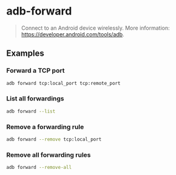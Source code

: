 # adb-forward

> Connect to an Android device wirelessly. More information: <https://developer.android.com/tools/adb>.

## Examples

### Forward a TCP port

```bash
adb forward tcp:local_port tcp:remote_port
```

### List all forwardings

```bash
adb forward --list
```

### Remove a forwarding rule

```bash
adb forward --remove tcp:local_port
```

### Remove all forwarding rules

```bash
adb forward --remove-all
```
